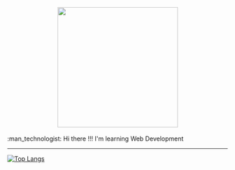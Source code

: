 <div id="header" align="center"><img src="https://media.giphy.com/media/gjrYDwbjnK8x36xZIO/giphy.gif" width="275"></img></div><br>
:man_technologist: Hi there !!! I'm learning Web Development

---


[![Top Langs](https://github-readme-stats.vercel.app/api/top-langs/?username=gwhiite&theme=vision-friendly-dark)](https://github.com/anuraghazra/github-readme-stats)

